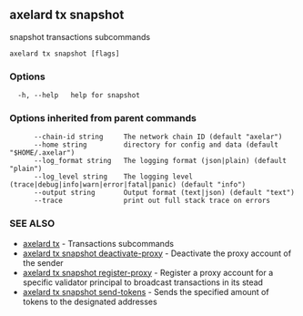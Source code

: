 ## axelard tx snapshot

snapshot transactions subcommands

```
axelard tx snapshot [flags]
```

### Options

```
  -h, --help   help for snapshot
```

### Options inherited from parent commands

```
      --chain-id string     The network chain ID (default "axelar")
      --home string         directory for config and data (default "$HOME/.axelar")
      --log_format string   The logging format (json|plain) (default "plain")
      --log_level string    The logging level (trace|debug|info|warn|error|fatal|panic) (default "info")
      --output string       Output format (text|json) (default "text")
      --trace               print out full stack trace on errors
```

### SEE ALSO

- [axelard tx](axelard_tx.md)	 - Transactions subcommands
- [axelard tx snapshot deactivate-proxy](axelard_tx_snapshot_deactivate-proxy.md)	 - Deactivate the proxy account of the sender
- [axelard tx snapshot register-proxy](axelard_tx_snapshot_register-proxy.md)	 - Register a proxy account for a specific validator principal to broadcast transactions in its stead
- [axelard tx snapshot send-tokens](axelard_tx_snapshot_send-tokens.md)	 - Sends the specified amount of tokens to the designated addresses
